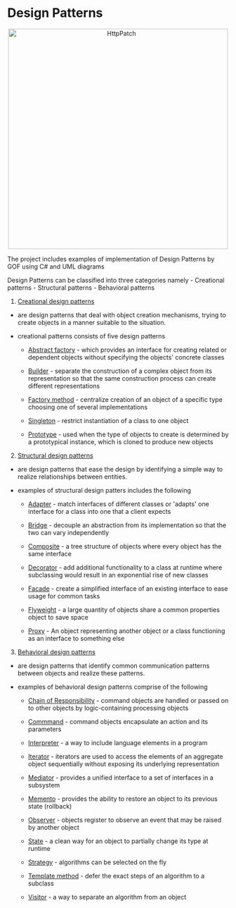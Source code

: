 # Design Patterns

<p align="center">
  <img src="https://www.d.umn.edu/~gshute/softeng/new/design_patterns/images/list.png" alt="HttpPatch" width="500"/>
</p>

The project includes examples of implementation of Design Patterns by GOF using C# and UML diagrams

Design Patterns can be classified into three categories namely
	- Creational patterns
	- Structural patterns
	- Behavioral patterns

1. [Creational design patterns](https://en.wikipedia.org/wiki/Creational_pattern)
 - are design patterns that deal with object creation mechanisms, trying to create objects in a manner suitable to the situation.
 - creational patterns consists of five design patterns
 	
	* [Abstract factory](https://en.wikipedia.org/wiki/Abstract_factory_pattern) - which provides an interface for creating related or dependent objects without specifying the objects' concrete classes
						
	* [Builder](https://en.wikipedia.org/wiki/Builder_pattern) - separate the construction of a complex object from its representation so that the same construction process can create different representations

	* [Factory method](https://en.wikipedia.org/wiki/Factory_method_pattern) - centralize creation of an object of a specific type choosing one of several implementations
								
	* [Singleton](https://en.wikipedia.org/wiki/Singleton_pattern) - restrict instantiation of a class to one object

	* [Prototype](https://en.wikipedia.org/wiki/Prototype_pattern) - used when the type of objects to create is determined by a prototypical instance, which is cloned to produce new objects

2. [Structural design patterns](https://en.wikipedia.org/wiki/Structural_pattern)
 - are design patterns that ease the design by identifying a simple way to realize relationships between entities.

- examples of structural design patters includes the following
	
	* [Adapter](https://en.wikipedia.org/wiki/Adapter_pattern) - match interfaces of different classes or 'adapts' one interface for a class into one that a client expects

	* [Bridge](https://en.wikipedia.org/wiki/Bridge_pattern) - decouple an abstraction from its implementation so that the two	can vary independently

	* [Composite](https://en.wikipedia.org/wiki/Composite_pattern) - a tree structure of objects where every object has the same interface
						
	* [Decorator](https://en.wikipedia.org/wiki/Decorator_pattern) - add additional functionality to a class at runtime where subclassing would result in an exponential rise of new classes

	* [Facade](https://en.wikipedia.org/wiki/Facade_pattern) - create a simplified interface of an existing interface to ease usage for common tasks

	* [Flyweight](https://en.wikipedia.org/wiki/Flyweight_pattern) - a large quantity of objects share a common properties object to save space
						
	* [Proxy](https://en.wikipedia.org/wiki/Proxy_pattern) - An object representing another object or a class functioning as an interface to something else
					
3. [Behavioral design patterns](https://en.wikipedia.org/wiki/Behavioral_pattern)
 - are design patterns that identify common communication patterns between objects and 	 realize these patterns.

 - examples of behavioral design patterns comprise of the following

	* [Chain of Responsibility](https://en.wikipedia.org/wiki/Chain_of_responsibility_pattern) - command objects are handled or passed on to other objects by logic-containing processing objects
						
	* [Commmand](https://en.wikipedia.org/wiki/Command_pattern) - command objects encapsulate an action and its parameters

	* [Interpreter](https://en.wikipedia.org/wiki/Interpreter_pattern) - a way to include language elements in a program

	* [Iterator](https://en.wikipedia.org/wiki/Iterator_pattern) - iterators are used to access the elements of an aggregate object sequentially without exposing its underlying representation

	* [Mediator](https://en.wikipedia.org/wiki/Mediator_pattern) - provides a unified interface to a set of interfaces in a subsystem

	* [Memento](https://en.wikipedia.org/wiki/Memento_pattern) - provides the ability to restore an object to its previous state (rollback)
					
	* [Observer](https://en.wikipedia.org/wiki/Observer_pattern) - objects register to observe an event that may be raised by another object

	* [State](https://en.wikipedia.org/wiki/State_pattern) - a clean way for an object to partially change its type at runtime

	* [Strategy](https://en.wikipedia.org/wiki/Strategy_pattern) - algorithms can be selected on the fly

	* [Template method](https://en.wikipedia.org/wiki/Template_method_pattern) - defer the exact steps of an algorithm to a subclass

	* [Visitor](https://en.wikipedia.org/wiki/Visitor_pattern) - a way to separate an algorithm from an object
